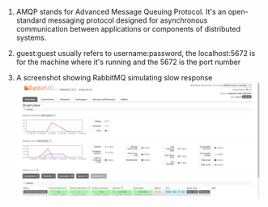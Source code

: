 1. AMQP stands for Advanced Message Queuing Protocol. It's an open-standard messaging protocol designed for asynchronous communication between applications or components of distributed systems.

2. guest:guest usually refers to username:password, the localhost:5672 is for the machine where it's running and the 5672 is the port number

3. A screenshot showing RabbitMQ simulating slow response
![Slow-response](img/slow-response.png "slow-response")